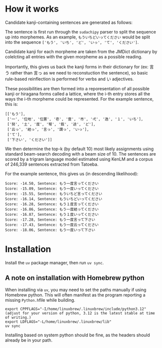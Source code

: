 # How it works

Candidate kanji-containing sentences are generated as follows:

The sentence is first run through the `sudachipy` parser to split the sequence up into morphemes. As an example, `もういちどいってください` would be split into the sequence `['もう', 'いち', 'ど', 'いっ', 'て', 'ください']`.

Candidate kanji for each morpheme are taken from the JMDict dictionary by colelcting all entries with the given morpheme as a possible reading.

Importantly, this gives us back the kanji forms in their dictionary for (ex: 言う rather than 言っ as we need to reconstuction the sentence), so basic rule-based reinflection is performed for verbs and い adjectives.

These possibilities are then formed into a reporesentation of all possible kanji or hiragana forms called a lattice, where the i-th entry stores all the ways the i-th morpheme could be represented. For the example sentence, this is:

```
[['もう'],
 ['一', '位地', '位置', '壱', '壹', '市', '弌', '逸', '１', 'いち'],
 ['努', '土', '度', '弩', '笯', '途', 'ど'],
 ['云っ', '結っ', '言っ', '謂っ', 'いっ'],
 ['て'],
 ['下さい', 'ください']]
```

We then determine the top-k (by default 10) most likely assignments using standard beam-search decoding with a beam size of 10. The sentences are scored by a trigram language model estimated using KenLM and a corpus of 246,339 sentences extracted from Tatoeba.

For the example sentence, this gives us (in descending likelihood):

```
Score: -14.50, Sentence: もう一度言ってください
Score: -15.09, Sentence: もう一度いってください
Score: -15.55, Sentence: もういちど言ってください
Score: -16.14, Sentence: もういちどいってください
Score: -16.28, Sentence: もう１度言ってください
Score: -16.86, Sentence: もう一度結ってください
Score: -16.87, Sentence: もう１度いってください
Score: -17.28, Sentence: もう一度言って下さい
Score: -17.43, Sentence: もう一度云ってください
Score: -18.06, Sentence: もう一度いって下さい
```

# Installation

Install the `uv` package manager, then run `uv sync`.

## A note on installation with Homebrew python

When installing via `uv`, you may need to set the paths manually if using Homebrew python.
This will often manifest as the program reporting a missing `Python.h`file while building.

```
export CPPFLAGS="-I/home/linuxbrew/.linuxbrew/include/python3.12" (adjust for your version of python, 3.12 is the latest stable at time of writing.)
export LDFLAGS="-L/home/linuxbrew/.linuxbrew/lib"
uv sync
```

Installing based on system python should be fine, as the headers should already be in your path.
